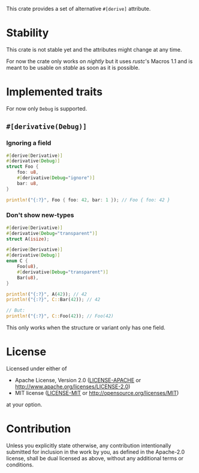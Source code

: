 This crate provides a set of alternative `#[derive]` attribute.

# Stability

This crate is not stable yet and the attributes might change at any time.

For now the crate only works on *nightly* but it uses *rustc*'s Macros 1.1 and
is meant to be usable on *stable* as soon as it is possible.

# Implemented traits

For now only `Debug` is supported.

## `#[derivative(Debug)]`

### Ignoring a field

```rust
#[derive(Derivative)]
#[derivative(Debug)]
struct Foo {
    foo: u8,
    #[derivative(Debug="ignore")]
    bar: u8,
}

println!("{:?}", Foo { foo: 42, bar: 1 }); // Foo { foo: 42 }
```

### Don't show new-types

```rust
#[derive(Derivative)]
#[derivative(Debug="transparent")]
struct A(isize);

#[derive(Derivative)]
#[derivative(Debug)]
enum C {
    Foo(u8),
    #[derivative(Debug="transparent")]
    Bar(u8),
}

println!("{:?}", A(42)); // 42
println!("{:?}", C::Bar(42)); // 42

// But:
println!("{:?}", C::Foo(42)); // Foo(42)
```

This only works when the structure or variant only has one field.

# License

Licensed under either of
 * Apache License, Version 2.0 ([LICENSE-APACHE](LICENSE-APACHE) or
   <http://www.apache.org/licenses/LICENSE-2.0>)
 * MIT license ([LICENSE-MIT](LICENSE-MIT) or <http://opensource.org/licenses/MIT>)

at your option.

# Contribution

Unless you explicitly state otherwise, any contribution intentionally submitted
for inclusion in the work by you, as defined in the Apache-2.0 license, shall
be dual licensed as above, without any additional terms or conditions.
